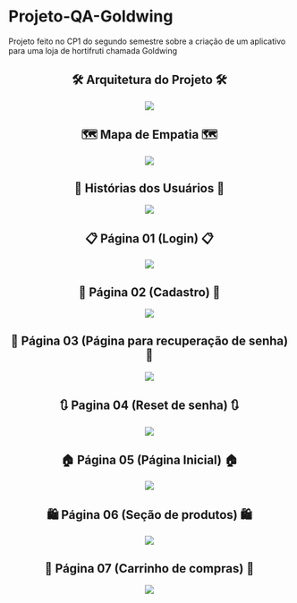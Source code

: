 # Projeto-QA-Goldwing
Projeto feito no CP1 do segundo semestre sobre a criação de um aplicativo para uma loja de hortifruti chamada Goldwing



<h2 align="center">🛠 Arquitetura do Projeto 🛠</h2>
<div align="center">
    <img height src="https://cdn.discordapp.com/attachments/653753326198063104/1138901125785997402/Mapa_Mental_com_brainstorm_escrito_a_mao_colorido.png"/>
</div>

<h2 align="center">🗺 Mapa de Empatia 🗺</h2>
<div align="center">
    <img height src="https://cdn.discordapp.com/attachments/946468431794954250/1138182557624705024/Mapa_de_Empatia.png"/>
</div>

<h2 align="center">📖 Histórias dos Usuários 📖</h2>
<div align="center">
    <img height src="https://cdn.discordapp.com/attachments/946468431794954250/1138965795809001543/Historias_dos_usuarios_-_Goldwing.png"/>
</div>

<h2 align="center">📋 Página 01 (Login) 📋</h2>
<div align="center">
    <img height src="https://media.discordapp.net/attachments/946468431794954250/1138902070326476800/1.png?width=231&height=499"/>
</div>

<h2 align="center">💾 Página 02 (Cadastro) 💾</h2>
<div align="center">
    <img height src="https://media.discordapp.net/attachments/946468431794954250/1138902070632657006/2.png?width=231&height=499"/>
</div>

<h2 align="center">🔁 Página 03 (Página para recuperação de senha) 🔁</h2>
<div align="center">
    <img height src="https://media.discordapp.net/attachments/946468431794954250/1138902070951415839/3.png?width=231&height=499"/>
</div>

<h2 align="center">🔃 Pagina 04 (Reset de senha) 🔃</h2>
<div align="center">
    <img height src="https://media.discordapp.net/attachments/946468431794954250/1138902069202391066/4.png?width=231&height=499"/>
</div>

<h2 align="center">🏠 Página 05 (Página Inicial) 🏠</h2>
<div align="center">
    <img height src="https://media.discordapp.net/attachments/946468431794954250/1138902069739270214/6.png?width=231&height=499"/>
</div>

<h2 align="center">🛍 Página 06 (Seção de produtos) 🛍</h2>
<div align="center">
    <img height src="https://media.discordapp.net/attachments/946468431794954250/1138902069504393329/5.png?width=231&height=499"/>
</div>

<h2 align="center">🛒 Página 07 (Carrinho de compras) 🛒</h2>
<div align="center">
    <img height src="https://media.discordapp.net/attachments/946468431794954250/1138902070028669057/7.png?width=231&height=499"/>
</div>





